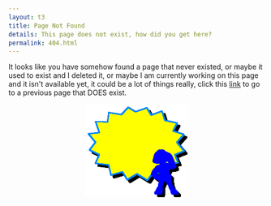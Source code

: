 ```yaml
---
layout: t3
title: Page Not Found
details: This page does not exist, how did you get here?
permalink: 404.html
---
```

It looks like you have somehow found a page that never existed, or maybe it used to exist and I deleted it, or maybe I am currently working on this page and it isn't available yet, it could be a lot of things really, click this <a href="javascript:window.history.back()">link</a> to go to a previous page that DOES exist.

 <center><img src="/2images/1pagenotfound.webp" style="width: 40%;" alt="Page not found"></center>

 